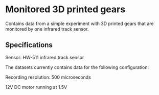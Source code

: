 # Monitored 3D printed gears
 Contains data from a simple experiment with 3D printed gears that are monitored by one infrared track sensor. 

## Specifications

Sensor: HW-511 infrared track sensor

The datasets currently contains data for the following configuration:

Recording resolution: 500 microseconds

12V DC motor running at 1.5V

